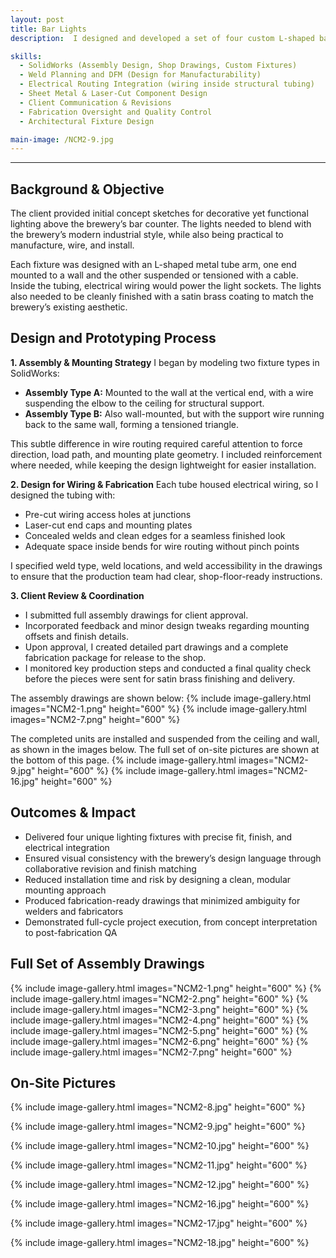 ```yaml
---
layout: post
title: Bar Lights
description:  I designed and developed a set of four custom L-shaped bar lights for Bellwoods Brewery, delivered through a third-party design and fabrication firm. The lights were made from welded metal tubing, flat bars, and laser-cut plates, and finished in satin brass to match the brewery’s interior. I was responsible for translating the client's concept into a fully detailed SolidWorks model, creating fabrication drawings, coordinating client approvals, and supporting the production and quality check phases.

skills: 
  - SolidWorks (Assembly Design, Shop Drawings, Custom Fixtures)
  - Weld Planning and DFM (Design for Manufacturability)
  - Electrical Routing Integration (wiring inside structural tubing)
  - Sheet Metal & Laser-Cut Component Design
  - Client Communication & Revisions
  - Fabrication Oversight and Quality Control
  - Architectural Fixture Design

main-image: /NCM2-9.jpg
---
```


---
## Background & Objective
The client provided initial concept sketches for decorative yet functional lighting above the brewery’s bar counter. The lights needed to blend with the brewery’s modern industrial style, while also being practical to manufacture, wire, and install.

Each fixture was designed with an L-shaped metal tube arm, one end mounted to a wall and the other suspended or tensioned with a cable. Inside the tubing, electrical wiring would power the light sockets. The lights also needed to be cleanly finished with a satin brass coating to match the brewery’s existing aesthetic.

## Design and Prototyping Process
**1. Assembly & Mounting Strategy**
I began by modeling two fixture types in SolidWorks:

- **Assembly Type A:** Mounted to the wall at the vertical end, with a wire suspending the elbow to the ceiling for structural support.
- **Assembly Type B:** Also wall-mounted, but with the support wire running back to the same wall, forming a tensioned triangle.

This subtle difference in wire routing required careful attention to force direction, load path, and mounting plate geometry. I included reinforcement where needed, while keeping the design lightweight for easier installation.

**2. Design for Wiring & Fabrication**
Each tube housed electrical wiring, so I designed the tubing with:

- Pre-cut wiring access holes at junctions
- Laser-cut end caps and mounting plates
- Concealed welds and clean edges for a seamless finished look
- Adequate space inside bends for wire routing without pinch points

I specified weld type, weld locations, and weld accessibility in the drawings to ensure that the production team had clear, shop-floor-ready instructions.

**3. Client Review & Coordination**
- I submitted full assembly drawings for client approval.
- Incorporated feedback and minor design tweaks regarding mounting offsets and finish details.
- Upon approval, I created detailed part drawings and a complete fabrication package for release to the shop.
- I monitored key production steps and conducted a final quality check before the pieces were sent for satin brass finishing and delivery.

The assembly drawings are shown below:
{% include image-gallery.html images="NCM2-1.png" height="600" %} 
{% include image-gallery.html images="NCM2-7.png" height="600" %} 

The completed units are installed and suspended from the ceiling and wall, as shown in the images below. The full set of on-site pictures are shown at the bottom of this page.
{% include image-gallery.html images="NCM2-9.jpg" height="600" %} 
{% include image-gallery.html images="NCM2-16.jpg" height="600" %} 

## Outcomes & Impact 
- Delivered four unique lighting fixtures with precise fit, finish, and electrical integration
- Ensured visual consistency with the brewery’s design language through collaborative revision and finish matching
- Reduced installation time and risk by designing a clean, modular mounting approach
- Produced fabrication-ready drawings that minimized ambiguity for welders and fabricators
- Demonstrated full-cycle project execution, from concept interpretation to post-fabrication QA

## Full Set of Assembly Drawings
{% include image-gallery.html images="NCM2-1.png" height="600" %}
{% include image-gallery.html images="NCM2-2.png" height="600" %} 
{% include image-gallery.html images="NCM2-3.png" height="600" %} 
{% include image-gallery.html images="NCM2-4.png" height="600" %} 
{% include image-gallery.html images="NCM2-5.png" height="600" %} 
{% include image-gallery.html images="NCM2-6.png" height="600" %}
{% include image-gallery.html images="NCM2-7.png" height="600" %}
## On-Site Pictures
{% include image-gallery.html images="NCM2-8.jpg" height="600" %}

{% include image-gallery.html images="NCM2-9.jpg" height="600" %}

{% include image-gallery.html images="NCM2-10.jpg" height="600" %}

{% include image-gallery.html images="NCM2-11.jpg" height="600" %}

{% include image-gallery.html images="NCM2-12.jpg" height="600" %}

{% include image-gallery.html images="NCM2-16.jpg" height="600" %}

{% include image-gallery.html images="NCM2-17.jpg" height="600" %}

{% include image-gallery.html images="NCM2-18.jpg" height="600" %}

